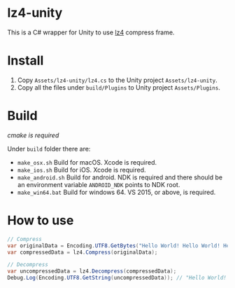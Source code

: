 # lz4-unity
This is a C# wrapper for Unity to use [lz4](https://github.com/lz4/lz4/) compress frame.

# Install

1. Copy `Assets/lz4-unity/lz4.cs` to the Unity project `Assets/lz4-unity`.
2. Copy all the files under `build/Plugins` to Unity project `Assets/Plugins`.

# Build

*cmake is required*

Under `build` folder there are:

* `make_osx.sh` Build for macOS. Xcode is required.
* `make_ios.sh` Build for iOS. Xcode is required.
* `make_android.sh` Build for android. NDK is required and there should be an environment variable `ANDROID_NDK` points to NDK root.
* `make_win64.bat` Build for windows 64. VS 2015, or above, is required.

# How to use

```csharp
// Compress
var originalData = Encoding.UTF8.GetBytes("Hello World! Hello World! Hello World!");
var compressedData = lz4.Compress(originalData);

// Decompress
var uncompressedData = lz4.Decompress(compressedData);
Debug.Log(Encoding.UTF8.GetString(uncompressedData)); // "Hello World! Hello World! Hello World!"
```
